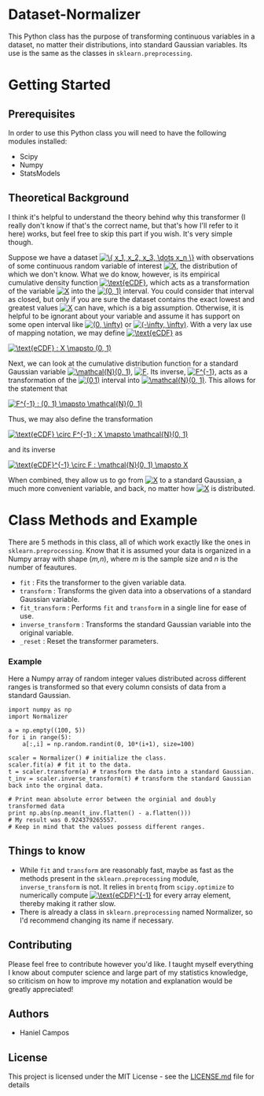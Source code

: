 # Dataset-Normalizer
This Python class has the purpose of transforming continuous variables in a dataset, no matter their distributions, into standard Gaussian variables. 
Its use is the same as the classes in `sklearn.preprocessing`.

# Getting Started

## Prerequisites
In order to use this Python class you will need to have the following modules installed:
- Scipy
- Numpy 
- StatsModels

## Theoretical Background 
I think it's helpful to understand the theory behind why this transformer (I really don't know if that's the correct name, but that's how I'll refer to it here) works, but feel free to skip this part if you wish. It's very simple though.

Suppose we have a dataset <a href="http://www.codecogs.com/eqnedit.php?latex=\{&space;x_1,&space;x_2,&space;x_3,&space;\dots&space;x_n&space;\}" target="_blank"><img src="http://latex.codecogs.com/gif.latex?\{&space;x_1,&space;x_2,&space;x_3,&space;\dots&space;x_n&space;\}" title="\{ x_1, x_2, x_3, \dots x_n \}" /></a> with observations of some continuous random variable of interest <a href="http://www.codecogs.com/eqnedit.php?latex=X" target="_blank"><img src="http://latex.codecogs.com/gif.latex?X" title="X" /></a>, the distribution of which we don't know. 
What we do know, however, is its empirical cumulative density function <a href="http://www.codecogs.com/eqnedit.php?latex=\text{eCDF}" target="_blank"><img src="http://latex.codecogs.com/gif.latex?\text{eCDF}" title="\text{eCDF}" /></a>, which acts as a transformation of the variable <a href="http://www.codecogs.com/eqnedit.php?latex=X" target="_blank"><img src="http://latex.codecogs.com/gif.latex?X" title="X" /></a> into the <a href="http://www.codecogs.com/eqnedit.php?latex=(0,&space;1)" target="_blank"><img src="http://latex.codecogs.com/gif.latex?(0,&space;1)" title="(0, 1)" /></a> interval. 
You could consider that interval as closed, but only if you are sure the dataset contains the exact lowest and greatest values <a href="http://www.codecogs.com/eqnedit.php?latex=X" target="_blank"><img src="http://latex.codecogs.com/gif.latex?X" title="X" /></a> can have, which is a big assumption.
Otherwise, it is helpful to be ignorant about your variable and assume it has support on some open interval like <a href="http://www.codecogs.com/eqnedit.php?latex=(0,&space;\infty)" target="_blank"><img src="http://latex.codecogs.com/gif.latex?(0,&space;\infty)" title="(0, \infty)" /></a> or <a href="http://www.codecogs.com/eqnedit.php?latex=(-\infty,&space;\infty)" target="_blank"><img src="http://latex.codecogs.com/gif.latex?(-\infty,&space;\infty)" title="(-\infty, \infty)" /></a>.
With a very lax use of mapping notation, we may define <a href="http://www.codecogs.com/eqnedit.php?latex=\text{eCDF}" target="_blank"><img src="http://latex.codecogs.com/gif.latex?\text{eCDF}" title="\text{eCDF}" /></a> as

<a href="http://www.codecogs.com/eqnedit.php?latex=\text{eCDF}&space;:&space;X&space;\mapsto&space;(0,&space;1)" target="_blank"><img src="http://latex.codecogs.com/gif.latex?\text{eCDF}&space;:&space;X&space;\mapsto&space;(0,&space;1)" title="\text{eCDF} : X \mapsto (0, 1)" /></a>

Next, we can look at the cumulative distribution function for a standard Gaussian variable <a href="http://www.codecogs.com/eqnedit.php?latex=\mathcal{N}(0,&space;1)" target="_blank"><img src="http://latex.codecogs.com/gif.latex?\mathcal{N}(0,&space;1)" title="\mathcal{N}(0, 1)" /></a>, <a href="http://www.codecogs.com/eqnedit.php?latex=F" target="_blank"><img src="http://latex.codecogs.com/gif.latex?F" title="F" /></a>. 
Its inverse, <a href="http://www.codecogs.com/eqnedit.php?latex=F^{-1}" target="_blank"><img src="http://latex.codecogs.com/gif.latex?F^{-1}" title="F^{-1}" /></a>, acts as a transformation of the <a href="http://www.codecogs.com/eqnedit.php?latex=(0,1)" target="_blank"><img src="http://latex.codecogs.com/gif.latex?(0,1)" title="(0,1)" /></a> interval into <a href="http://www.codecogs.com/eqnedit.php?latex=\mathcal{N}(0,&space;1)" target="_blank"><img src="http://latex.codecogs.com/gif.latex?\mathcal{N}(0,&space;1)" title="\mathcal{N}(0, 1)" /></a>. 
This allows for the statement that

<a href="http://www.codecogs.com/eqnedit.php?latex=F^{-1}&space;:&space;(0,&space;1)&space;\mapsto&space;\mathcal{N}(0,&space;1)" target="_blank"><img src="http://latex.codecogs.com/gif.latex?F^{-1}&space;:&space;(0,&space;1)&space;\mapsto&space;\mathcal{N}(0,&space;1)" title="F^{-1} : (0, 1) \mapsto \mathcal{N}(0, 1)" /></a>

Thus, we may also define the transformation

<a href="http://www.codecogs.com/eqnedit.php?latex=\text{eCDF}&space;\circ&space;F^{-1}&space;:&space;X&space;\mapsto&space;\mathcal{N}(0,&space;1)" target="_blank"><img src="http://latex.codecogs.com/gif.latex?\text{eCDF}&space;\circ&space;F^{-1}&space;:&space;X&space;\mapsto&space;\mathcal{N}(0,&space;1)" title="\text{eCDF} \circ F^{-1} : X \mapsto \mathcal{N}(0, 1)" /></a> 

and its inverse 

<a href="http://www.codecogs.com/eqnedit.php?latex=\text{eCDF}^{-1}&space;\circ&space;F&space;:&space;\mathcal{N}(0,&space;1)&space;\mapsto&space;X" target="_blank"><img src="http://latex.codecogs.com/gif.latex?\text{eCDF}^{-1}&space;\circ&space;F&space;:&space;\mathcal{N}(0,&space;1)&space;\mapsto&space;X" title="\text{eCDF}^{-1} \circ F : \mathcal{N}(0, 1) \mapsto X" /></a>

When combined, they allow us to go from <a href="http://www.codecogs.com/eqnedit.php?latex=X" target="_blank"><img src="http://latex.codecogs.com/gif.latex?X" title="X" /></a> to a standard Gaussian, a much more convenient variable, and back, no matter how <a href="http://www.codecogs.com/eqnedit.php?latex=X" target="_blank"><img src="http://latex.codecogs.com/gif.latex?X" title="X" /></a> is distributed.

# Class Methods and Example
There are 5 methods in this class, all of which work exactly like the ones in `sklearn.preprocessing`.
Know that it is assumed your data is organized in a Numpy array with shape (*m,n*), where *m* is the sample size and *n* is the number of feautures.

- `fit` : Fits the transformer to the given variable data.
- `transform` : Transforms the given data into a observations of a standard Gaussian variable.
- `fit_transform` : Performs `fit` and `transform` in a single line for ease of use.
- `inverse_transform` : Transforms the standard Gaussian variable into the original variable.
- `_reset`  : Reset the transformer parameters.

### Example
Here a Numpy array of random integer values distributed across different ranges is transformed so that every column consists of data from a standard Gaussian.
```
import numpy as np 
import Normalizer

a = np.empty((100, 5))
for i in range(5):
    a[:,i] = np.random.randint(0, 10*(i+1), size=100)
   
scaler = Normalizer() # initialize the class.
scaler.fit(a) # fit it to the data.
t = scaler.transform(a) # transform the data into a standard Gaussian.
t_inv = scaler.inverse_transform(t) # transform the standard Gaussian back into the orginal data.

# Print mean absolute error between the orginial and doubly transformed data
print np.abs(np.mean(t_inv.flatten() - a.flatten()))
# My result was 0.924379265557.
# Keep in mind that the values possess different ranges.
```

## Things to know
- While `fit` and `transform` are reasonably fast, maybe as fast as the methods present in the `sklearn.preprocessing` module, `inverse_transform` is not. It relies in `brentq` from `scipy.optimize` to numerically compute <a href="http://www.codecogs.com/eqnedit.php?latex=\text{eCDF}^{-1}" target="_blank"><img src="http://latex.codecogs.com/gif.latex?\text{eCDF}^{-1}" title="\text{eCDF}^{-1}" /></a> for every array element, thereby making it rather slow.
- There is already a class in `sklearn.preprocessing` named Normalizer, so I'd recommend changing its name if necessary.

## Contributing
Please feel free to contribute however you'd like.
I taught myself everything I know about computer science and large part of my statistics knowledge, so criticism on how to improve my notation and explanation would be greatly appreciated!

## Authors
- Haniel Campos

## License
This project is licensed under the MIT License - see the [LICENSE.md](https://github.com/HanCamp/Dataset-Normalizer/blob/master/LICENSE) file for details


